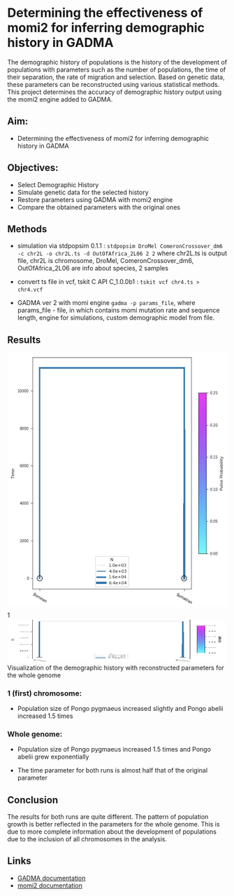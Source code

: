 # Determining the effectiveness of momi2 for inferring demographic history in GADMA

The demographic history of populations is the history of the development of populations with parameters such as the number of populations, the time of their separation, the rate of migration and selection. Based on genetic data, these parameters can be reconstructed using various statistical methods.
This project determines the accuracy of demographic history output using the momi2 engine added to GADMA.


## Aim:
- Determining the effectiveness of momi2 for inferring demographic history in GADMA

## Objectives:
- Select Demographic History
- Simulate genetic data for the selected history
- Restore parameters using GADMA with momi2 engine
- Compare the obtained parameters with the original ones

## Methods
- simulation via stdpopsim 0.1.1 : `stdpopsim DroMel ComeronCrossover_dm6 -c chr2L -o chr2L.ts -d OutOfAfrica_2L06 2 2` where chr2L.ts is output file, chr2L is chromosome,  DroMel, ComeronCrossover_dm6, OutOfAfrica_2L06 are info about species,  2 samples

- convert ts file in vcf, tskit C API C_1.0.0b1  : `tskit vcf chr4.ts > chr4.vcf` 

- GADMA ver 2 with momi engine `gadma -p params_file`, where params_file - file, in which contains momi mutation rate and sequence length, engine for simulations, custom demographic model from file.


## Results

![Visualization of the demographic history with reconstructed parameters for the whole genome](unnamed.png)
1
<img src="unnamed.png" width="500" height ="100" />
Visualization of the demographic history with reconstructed parameters for the whole genome

### 1 (first) chromosome:

- Population size of Pongo pygmaeus increased slightly and Pongo abelii increased 1.5 times

### Whole genome:

- Population size of Pongo pygmaeus increased 1.5 times and Pongo abelii grew exponentially

- The time parameter for both runs is almost half that of the original parameter

## Сonclusion

The results for both runs are quite different. The pattern of population growth is better reflected in the parameters for the whole genome. This is due to more complete information about the development of populations due to the inclusion of all chromosomes in the analysis.

## Links
- [GADMA documentation](https://gadma.readthedocs.io/en/latest/)
- [momi2 documentation](https://momi2.readthedocs.io/en/latest/)
